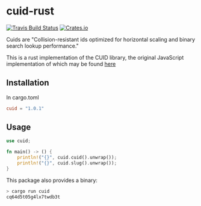 # cuid-rust

[![Travis Build Status](https://travis-ci.com/mplanchard/cuid-rust.svg?branch=master "Master Status")](https://travis-ci.com/mplanchard/cuid-rust)
[![Crates.io](https://img.shields.io/crates/v/cuid "Crates.io")](https://crates.io/crates/cuid/)

Cuids are "Collision-resistant ids optimized for horizontal scaling and
binary search lookup performance."

This is a rust implementation of the CUID library, the original JavaScript
implementation of which may be found [here](https://github.com/ericelliott/cuid)

## Installation

In cargo.toml

```toml
cuid = "1.0.1"
```

## Usage

```rust
use cuid;

fn main() -> () {
    println!("{}", cuid.cuid().unwrap());
    println!("{}", cuid.slug().unwrap());
}
```

This package also provides a binary:

```sh
> cargo run cuid
cq64d5t05g4lx7twdb3t
```
